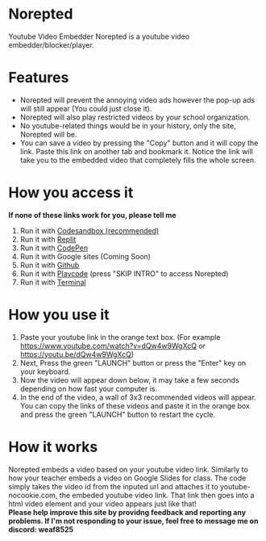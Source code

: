 # Norepted
Youtube Video Embedder
Norepted is a youtube video embedder/blocker/player.
# Features
- Norepted will prevent the annoying video ads however the pop-up ads will still appear (You could just close it).
- Norepted will also play restricted videos by your school organization.
- No youtube-related things would be in your history, only the site, Norepted will be.
- You can save a video by pressing the "Copy" button and it will copy the link. Paste this link on another tab and bookmark it. Notice the link will take you to the embedded video that completely fills the whole screen.
# How you access it
**If none of these links work for you, please tell me**
1. Run it with [Codesandbox (recommended)](https://gzhhqm.csb.app)
2. Run it with [Replit](https://youtube-unblocker-norepted.wea-f.repl.co)
3. Run it with [CodePen](https://codepen.io/weaF_z/full/RwJVywE)
4. Run it with Google sites (Coming Soon)
5. Run it with [Github](http://wea-f.github.io/Norepted)
6. Run it with [Playcode](https://1594204.playcode.io) (press "SKIP INTRO" to access Norepted)
7. Run it with [Terminal](https://github.com/wea-f/Norepted/wiki/Run-Norepted-Locally-with-Terminal)
# How you use it
1. Paste your youtube link in the orange text box. (For example https://www.youtube.com/watch?v=dQw4w9WgXcQ or https://youtu.be/dQw4w9WgXcQ)<br>
2. Next, Press the green "LAUNCH" button or press the "Enter" key on your keyboard. <br>
3. Now the video will appear down below, it may take a few seconds depending on how fast your computer is. <br>
4. In the end of the video, a wall of 3x3 recommended videos will appear. You can copy the links of these videos and paste it in the orange box and press the green "LAUNCH" button to restart the cycle.
# How it works
  Norepted embeds a video based on your youtube video link. Similarly to how your teacher embeds a video on Google Slides for class.
The code simply takes the video id from the inputed url and attaches it to youtube-nocookie.com, the embeded youtube video link. That link then goes into a html video element and your video appears just like that! <br>
**Please help improve this site by providng feedback and reporting any problems. If I'm not responding to your issue, feel free to message me on discord: weaf8525**
  
